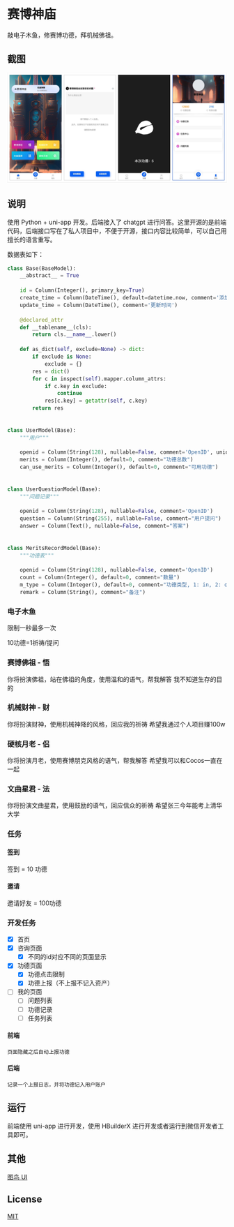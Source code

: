 # 赛博神庙

敲电子木鱼，修赛博功德，拜机械佛祖。

## 截图

![App Screenshot](screenshot/screenshot.jpg)

## 说明

使用 Python + uni-app 开发。后端接入了 chatgpt 进行问答。这里开源的是前端代码，后端接口写在了私人项目中，不便于开源，接口内容比较简单，可以自己用擅长的语言重写。

数据表如下：

```python
class Base(BaseModel):
    __abstract__ = True

    id = Column(Integer(), primary_key=True)
    create_time = Column(DateTime(), default=datetime.now, comment='添加时间')
    update_time = Column(DateTime(), comment='更新时间')

    @declared_attr
    def __tablename__(cls):
        return cls.__name__.lower()

    def as_dict(self, exclude=None) -> dict:
        if exclude is None:
            exclude = {}
        res = dict()
        for c in inspect(self).mapper.column_attrs:
            if c.key in exclude:
                continue
            res[c.key] = getattr(self, c.key)
        return res


class UserModel(Base):
    """用户"""

    openid = Column(String(128), nullable=False, comment='OpenID', unique=True)
    merits = Column(Integer(), default=0, comment="功德总数")
    can_use_merits = Column(Integer(), default=0, comment="可用功德")


class UserQuestionModel(Base):
    """问题记录"""

    openid = Column(String(128), nullable=False, comment='OpenID')
    question = Column(String(255), nullable=False, comment="用户提问")
    answer = Column(Text(), nullable=False, comment="答案")


class MeritsRecordModel(Base):
    """功德表"""

    openid = Column(String(128), nullable=False, comment='OpenID')
    count = Column(Integer(), default=0, comment="数量")
    m_type = Column(Integer(), default=0, comment="功德类型, 1: in, 2: out")
    remark = Column(String(), comment="备注")
```

### 电子木鱼

限制一秒最多一次

10功德=1祈祷/提问

### 赛博佛祖 - 悟

你将扮演佛祖，站在佛祖的角度，使用温和的语气，帮我解答 我不知道生存的目的

### 机械财神 - 财

你将扮演财神，使用机械神降的风格，回应我的祈祷 希望我通过个人项目赚100w

### 硬核月老 - 侣

你将扮演月老，使用赛博朋克风格的语气，帮我解答 希望我可以和Cocos一直在一起

### 文曲星君 - 法

你将扮演文曲星君，使用鼓励的语气，回应信众的祈祷   希望张三今年能考上清华大学

### 任务

#### 签到

签到 = 10 功德

#### 邀请

邀请好友 = 100功德

### 开发任务

- [x] 首页
- [x] 咨询页面
	- [x] 不同的id对应不同的页面显示
- [x] 功德页面
	- [x] 功德点击限制
	- [x] 功德上报（不上报不记入资产）
- [ ] 我的页面
	- [ ] 问题列表
	- [ ] 功德记录
	- [ ] 任务列表

#### 前端
	页面隐藏之后自动上报功德
#### 后端
	记录一个上报日志，并将功德记入用户账户

## 运行

前端使用 uni-app 进行开发，使用 HBuilderX 进行开发或者运行到微信开发者工具即可。


## 其他

[图鸟 UI](https://vue2.tuniaokj.com/)


## License

[MIT](https://choosealicense.com/licenses/mit/)


